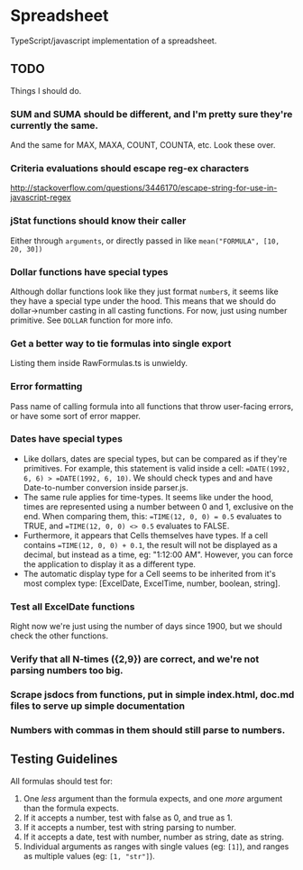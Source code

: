 # Spreadsheet
TypeScript/javascript implementation of a spreadsheet.

## TODO
Things I should do.

### SUM and SUMA should be different, and I'm pretty sure they're currently the same.
And the same for MAX, MAXA, COUNT, COUNTA, etc. Look these over.

### Criteria evaluations should escape reg-ex characters
http://stackoverflow.com/questions/3446170/escape-string-for-use-in-javascript-regex


### jStat functions should know their caller
Either through `arguments`, or directly passed in like `mean("FORMULA", [10, 20, 30])`

### Dollar functions have special types
Although dollar functions look like they just format `number`s, it seems like they have a special type under the hood.
This means that we should do dollar->number casting in all casting functions. For now, just using number primitive.
See `DOLLAR` function for more info.

### Get a better way to tie formulas into single export
Listing them inside RawFormulas.ts is unwieldy.

### Error formatting
Pass name of calling formula into all functions that throw user-facing errors, or have some sort of error mapper.

### Dates have special types
* Like dollars, dates are special types, but can be compared as if they're primitives. For example, this statement is
valid inside a cell: `=DATE(1992, 6, 6) > =DATE(1992, 6, 10)`. We should check types and and have Date-to-number
conversion inside parser.js.
* The same rule applies for time-types. It seems like under the hood, times are represented using a number between
0 and 1, exclusive on the end. When comparing them, this: `=TIME(12, 0, 0) = 0.5` evaluates to TRUE, and
`=TIME(12, 0, 0) <> 0.5` evaluates to FALSE.
* Furthermore, it appears that Cells themselves have types. If a cell contains `=TIME(12, 0, 0) + 0.1`, the result will
not be displayed as a decimal, but instead as a time, eg: "1:12:00 AM". However, you can force the application to display it as
a different type.
* The automatic display type for a Cell seems to be inherited from it's most complex type: [ExcelDate, ExcelTime,
number, boolean, string].

### Test all ExcelDate functions
Right now we're just using the number of days since 1900, but we should check the other functions.

### Verify that all N-times ({2,9}) are correct, and we're not parsing numbers too big.

### Scrape jsdocs from functions, put in simple index.html, doc.md files to serve up simple documentation

### Numbers with commas in them should still parse to numbers.


## Testing Guidelines

All formulas should test for:
1) One *less* argument than the formula expects, and one *more* argument than the formula expects.
2) If it accepts a number, test with false as 0, and true as 1.
3) If it accepts a number, test with string parsing to number.
4) If it accepts a date, test with number, number as string, date as string.
5) Individual arguments as ranges with single values (eg: `[1]`), and ranges as multiple values (eg: `[1, "str"]`).
